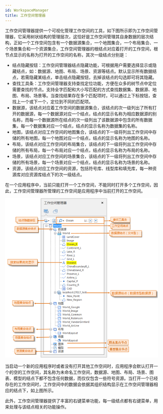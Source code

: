 ```yaml
---
id: WorkspaceManager
title: 工作空间管理器
---
```

工作空间管理器提供一个可视化管理工作空间的工具，如下图所示即为工作空间管理器，它采用树状结构的管理层次，这恰好是工作空间管理其自身数据的层次结构，正如一个工作空间包含有一个数据源集合，一个地图集合，一个布局集合、一个场景集合和一个资源集合，工作空间管理器的根结点对应着打开的工作空间，根节点显示的名称为打开的工作空间的名称，其次一级结点分别是：

  * 结点隐藏按钮：工作空间管理器结点隐藏功能，可根据用户需要选择显示或隐藏结点，如：数据源、地图、布局、场景、资源等结点。默认显示所有数据结点，若需隐藏某结点，单击结点隐藏按钮，去掉该结点的勾选即可将其隐藏。
  * 查找工具条：工作空间管理器支持查找定位功能，方便在众多的树节点中定位需要查找的节点。支持全字匹配和大小写匹配的方式查找数据集、数据源、地图、布局、场景等。当查找结果存在多个匹配项时，可以通过上下标按钮，查找上一个或下一个，定位到不同的匹配项。
  * 数据源，该结点对应着工作空间的数据源集合，该结点的次一级列出了所有打开的数据源，每一个数据源对应一个结点，结点的显示名称为相应数据源的别名称，而每一个数据源所在结点的次一级列出了该数据源中包含的所有数据集，每一个数据集对应一个结点，结点的显示名称为数据集的名称。
  * 地图，该结点对应工作空间的地图集合，该结点的下一级将列出工作空间中存储的所有地图，每一个地图对应一个结点，结点的显示名称为地图的名称。
  * 布局，该结点对应工作空间的布局集合，该结点的下一级将列出工作空间中存储的所有布局，每一个布局对应一个结点，结点的显示名称为布局的名称。
  * 场景，该结点对应工作空间的场景集合，该结点的下一级将列出工作空间中存储的所有场景，每一个场景对应一个结点，结点的显示名称为场景的名称。
  * 资源，该结点对应工作空间的资源，包括符号库、线型库和填充库，每一种资源库对应资源库结点下的次一级结点。

在一个应用程序中，当前只能打开一个工作空间，不能同时打开多个工作空间，因此，工作空间管理器所管理的工作空间是应用程序中当前打开的工作空间。

![](img/WorkspaceManagerInstance.png)  

  
当启动一个新的应用程序时或者没有打开其他工作空间时，应用程序会默认打开一个的空的工作空间，其名称为未命名工作空间，数据源、地图、布局、场景、图表、模型的结点下都不包含任何数据，而仅仅包含一些符号资源。当打开一个已经存在的工作空间时，工作空间中的数据会依据其组织结构显示在工作空间管理器相应的结点下，如上图所示。

此外，工作空间管理器提供了丰富的右键菜单功能，每一级结点都有右键菜单，用来处理与该结点相关的功能操作。
